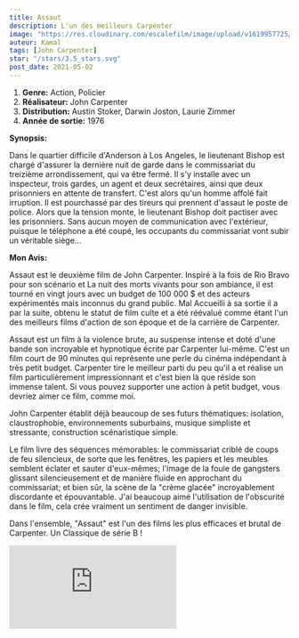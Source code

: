 ```yaml
---
title: Assaut
description: L'un des meilleurs Carpenter
image: "https://res.cloudinary.com/escalefilm/image/upload/v1619957725/Assault-on-Precinct-13_lsfsqg.jpg"
auteur: Kamal
tags: [John Carpenter]
star: "/stars/3.5_stars.svg"
post_date: 2021-05-02
---
```


1. **Genre:** Action, Policier
2. **Réalisateur:** John Carpenter
3. **Distribution:** Austin Stoker, Darwin Joston, Laurie Zimmer
4. **Année de sortie:** 1976

**Synopsis:**

Dans le quartier difficile d'Anderson à Los Angeles, le lieutenant Bishop est chargé d'assurer la dernière nuit de garde dans le commissariat du treizième arrondissement, qui va être fermé. Il s'y installe avec un inspecteur, trois gardes, un agent et deux secrétaires, ainsi que deux prisonniers en attente de transfert. C'est alors qu'un homme affolé fait irruption. Il est pourchassé par des tireurs qui prennent d'assaut le poste de police. Alors que la tension monte, le lieutenant Bishop doit pactiser avec les prisonniers. Sans aucun moyen de communication avec l'extérieur, puisque le téléphone a été coupé, les occupants du commissariat vont subir un véritable siège...

**Mon Avis:**

Assaut est le deuxième film de John Carpenter. Inspiré à la fois de Rio Bravo pour son scénario et La nuit des morts vivants pour son ambiance, il est tourné en vingt jours avec un budget de 100 000 $ et des acteurs expérimentés mais inconnus du grand public. Mal Accueilli à sa sortie il a par la suite, obtenu le statut de film culte et a été réévalué comme étant l'un des meilleurs films d'action de son époque et de la carrière de Carpenter.

Assaut est un film à la violence brute, au suspense intense et doté d'une bande son incroyable et hypnotique écrite par Carpenter lui-même. C'est un film court de 90 minutes qui représente une perle du cinéma indépendant à très petit budget. Carpenter tire le meilleur parti du peu qu'il a et réalise un film particulièrement impressionnant et c'est bien là que réside son immense talent. Si vous pouvez supporter une action à petit budget, vous devriez aimer ce film, comme moi.

John Carpenter établit déjà beaucoup de ses futurs thématiques: isolation, claustrophobie, environnements suburbains, musique simpliste et stressante, construction scénaristique simple.

Le film livre des séquences mémorables: le commissariat criblé de coups de feu silencieux, de sorte que les fenêtres, les papiers et les meubles semblent éclater et sauter d'eux-mêmes; l'image de la foule de gangsters glissant silencieusement et de manière fluide en approchant du commissariat; et bien sûr, la scène de la "crème glacée" incroyablement discordante et épouvantable. J'ai beaucoup aimé l'utilisation de l'obscurité dans le film, cela crée vraiment un sentiment de danger invisible.

Dans l'ensemble, "Assaut" est l'un des films les plus efficaces et brutal de Carpenter. Un Classique de série B !

<div>
    <iframe src="https://www.youtube.com/embed/Y_n00fjV9wI" title="YouTube video player" frameborder="0" allow="accelerometer; autoplay; clipboard-write; encrypted-media; gyroscope; picture-in-picture" allowfullscreen></iframe>
</div>